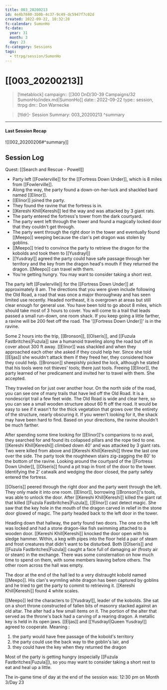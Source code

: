 ```yaml
---
title: 003_20200213
id: 4e4b7840-3b0b-4c37-9c49-dc5947f7c02d
created: 2022-09-22, 10:32:28
fc-calendar: SumonHo
fc-date:
  year: 31
  month: 3
  day: 23
fc-category: Sessions
tags:
  - ttrpg/session/SumonHo
---
```


# [[003_20200213]]

> [!metablock]
>  campaign:: [[300 DnD/30-39 Campaigns/32 SumonHo/index.md|SumonHo]]
>  date:: 2022-09-22
>  type:: session, ttrpg
>  dm:: Don Warnecke


> [!tldr]- Session Summary: 003_20200213
>  ^summary

---


#### Last Session Recap

![[002_20200206#^summary]]

## Session Log

Quest: [[Search and Rescue - Powell]]

- Party left [[Fowlerville]] for the [[Fortress Down Under]], which is 8 miles from [[Fowlerville]].
- Along the way, the party found a down-on-her-luck and shackled bard named [[Elinor]].
- [[Elinor]] joined the party.
- They found the ravine that the fortress is in.
- [[Kereshi Khill|Kereshi]] led the way and was attacked by 3 giant rats.
- The party entered the fortress's tower from the dark courtyard.
- The party went left through the tower and found a magically locked door that they couldn't get through.
- The party went through the right door in the tower and eventually found [[Meepo]] weeping because the clan's pet dragon was stolen by goblins.
- [[Meepo]] tried to convince the party to retrieve the dragon for the kobolds and took them to [[Yusdrayl]]
- [[Yusdrayl]] agreed the party could have safe passage through her territory and the key from the dragon head's mouth if they returned the dragon. [[Meepo]] can travel with them.
- You're getting hungry. You may want to consider taking a short rest.

The party left [[Fowlerville]] for the [[Fortress Down Under]] at approximately 8 am. The directions that you were given include following the Old Road, a road that was once a major thoroughway and has seen limited use recently. Headed northeast, it is overgrown at areas but still clear enough for general use. You have been told to go about 8 miles, which should take most of 3 hours to cover. You will come to a trail that leads passed a small run-down, one room shack. If you keep going a little farther, a ravine will be 200 feet off the road. The '[[Fortress Down Under]]' is in the ravine.

Some 2 hours into the trip, [[Bronson]], [[Olseris]], and [[Fuzula Fastbritches|Fuzula]] saw a humanoid traveling along the road but off in cover about 300 ft away. [[Elinor]] was shackled and when they approached each other she asked if they could help her. Since she told [[Eljas]] she wouldn't attack them if they freed her, they considered how they could help. [[Bronson]] sheepishly picked the lock, although he stated that his tools were not thieves' tools; there just tools. Freeing [[Elinor]], the party learned of her predicament and invited her to travel with them. She accepted.

They traveled on for just over another hour. On the north side of the road, you can see one of many trails that have led off the Old Road. It is a nondescript trail a few feet wide. The Old Road is wide and clear here, so you can see a small wooden structure about 60 ft off the road. It would be easy to see if it wasn't for the thick vegetation that grows over the entirety of the structure, nearly obscuring it. If you weren't looking for it, the shack may have been hard to find. Based on your directions, the ravine shouldn't be much farther.

After spending some time looking for [[Elinor]]'s companions to no avail, they searched for and found its collapsed pillars and the rope tied to one. [[Kereshi Khill|Kereshi]] climbed down 40' and was attacked by 3 giant rats. Two were killed from above and [[Kereshi Khill|Kereshi]] threw the last one over the side. The party took the roughhewn stairs zig-zagging the 80' to the bottom of the ravine. Looking around the courtyard of the [[Fortress Down Under]], [[Olseris]] found a pit trap in front of the door to the tower. Identifying the 2' catwalk and wedging the door closed, the party safely entered the fortress.

[[Olseris]] peered through the right door and the party went through the left. They only made it into one room. [[Elinor]], borrowing [[Bronson]]'s tools, was able to unlock the door. After [[Kereshi Khill|Kereshi]] killed the giant rat that killed [[Fuzula Fastbritches|Fuzula]], [[Elinor]] cast detect magic. She saw that the key hole in the mouth of the dragon carved in relief in the stone door glowed of magic. The party headed back to the left door in the tower.

Heading down that hallway, the party found two doors. The one on the left was locked and had a stone dragon-like fish swimming attached to a wooden door. [[Kereshi Khill|Kereshi]] knocked the door open with his sledge hammer. Within, a keg with pipes into the floor held a pair of steam and frost creatures that didn't want to be disturbed. Both [[Olseris]] and [[Fuzula Fastbritches|Fuzula]] caught a face full of damaging air (frosty air or steam) in the exchange. There was some consternation on how much time to spend on them, with some members leaving before others. The other room across the hall was empty.

The door at the end of the hall led to a very distraught kobold named [[Meepo]]. His clan's wyrmling white dragon has been captured by goblins and he tried to get the party to commit to retrieving it. [[Kereshi Khill|Kereshi]] found 4 white scales.

[[Meepo]] led the characters to [[Yusdrayl]], leader of the kobolds. She sat on a short throne constructed of fallen bits of masonry stacked against an old altar. The alter had a few small items on it. The portion of the alter that served as the throne's back had a carving of a rearing dragon. A metallic key is held in its open jaws. [[Eljas]] and [[Yusdrayl|Queen Yusdrayl]] agreed to cooperate. Meaning :

1. the party would have free passage of the kobold's territory
2. the party could use the back way to the goblin's lair, and
3. they could have the key when they returned the dragon

Most of the party is getting hungry (especially [[Fuzula Fastbritches|Fuzula]]), so you may want to consider taking a short rest to eat and heal up a little.

The in-game time of day at the end of the session was: 12:30 pm on Month 3/Day 23
